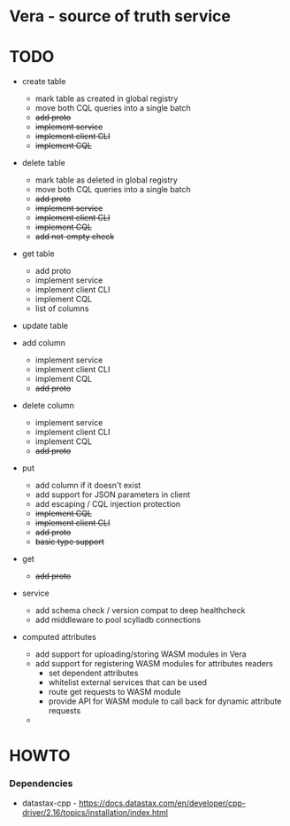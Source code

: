 
# Vera - source of truth service

# TODO

* create table
  * mark table as created in global registry
  * move both CQL queries into a single batch
  * ~~add proto~~
  * ~~implement service~~
  * ~~implement client CLI~~
  * ~~implement CQL~~
* delete table
  * mark table as deleted in global registry
  * move both CQL queries into a single batch
  * ~~add proto~~
  * ~~implement service~~
  * ~~implement client CLI~~
  * ~~implement CQL~~
  * ~~add not-empty check~~
* get table
  * add proto
  * implement service
  * implement client CLI
  * implement CQL
  * list of columns
* update table

* add column
  * implement service
  * implement client CLI
  * implement CQL
  * ~~add proto~~
* delete column
  * implement service
  * implement client CLI
  * implement CQL
  * ~~add proto~~
* put
  * add column if it doesn't exist
  * add support for JSON parameters in client
  * add escaping / CQL injection protection
  * ~~implement CQL~~
  * ~~implement client CLI~~
  * ~~add proto~~
  * ~~basic type support~~
* get
  * ~~add proto~~
  

* service
  * add schema check / version compat to deep healthcheck
  * add middleware to pool scylladb connections

* computed attributes
  * add support for uploading/storing WASM modules in Vera
  * add support for registering WASM modules for attributes readers
    * set dependent attributes
    * whitelist external services that can be used
    * route get requests to WASM module
    * provide API for WASM module to call back for dynamic attribute requests
  * 

# HOWTO

### Dependencies

* datastax-cpp - https://docs.datastax.com/en/developer/cpp-driver/2.16/topics/installation/index.html
